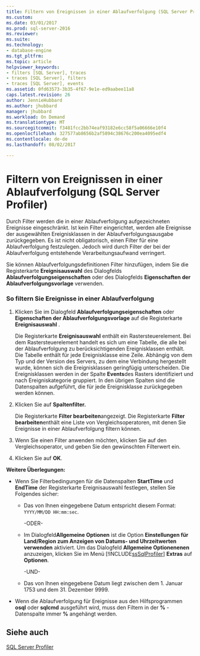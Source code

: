 ```yaml
---
title: Filtern von Ereignissen in einer Ablaufverfolgung (SQL Server Profiler) | Microsoft Docs
ms.custom: 
ms.date: 03/01/2017
ms.prod: sql-server-2016
ms.reviewer: 
ms.suite: 
ms.technology:
- database-engine
ms.tgt_pltfrm: 
ms.topic: article
helpviewer_keywords:
- filters [SQL Server], traces
- traces [SQL Server], filters
- traces [SQL Server], events
ms.assetid: 0fd63573-3b35-4f67-9e1e-ed9aabee11a8
caps.latest.revision: 26
author: JennieHubbard
ms.author: jhubbard
manager: jhubbard
ms.workload: On Demand
ms.translationtype: MT
ms.sourcegitcommit: f3481fcc2bb74eaf93182e6cc58f5a06666e10f4
ms.openlocfilehash: 327577ab8656b2af5894c38676c200ea4095edf4
ms.contentlocale: de-de
ms.lasthandoff: 08/02/2017

---
```

# <a name="filter-events-in-a-trace-sql-server-profiler"></a>Filtern von Ereignissen in einer Ablaufverfolgung (SQL Server Profiler)
  Durch Filter werden die in einer Ablaufverfolgung aufgezeichneten Ereignisse eingeschränkt. Ist kein Filter eingerichtet, werden alle Ereignisse der ausgewählten Ereignisklassen in der Ablaufverfolgungsausgabe zurückgegeben. Es ist nicht obligatorisch, einen Filter für eine Ablaufverfolgung festzulegen. Jedoch wird durch Filter der bei der Ablaufverfolgung entstehende Verarbeitungsaufwand verringert.  
  
 Sie können Ablaufverfolgungsdefinitionen Filter hinzufügen, indem Sie die Registerkarte **Ereignisauswahl** des Dialogfelds **Ablaufverfolgungseigenschaften** oder des Dialogfelds **Eigenschaften der Ablaufverfolgungsvorlage** verwenden.  
  
### <a name="to-filter-events-in-a-trace"></a>So filtern Sie Ereignisse in einer Ablaufverfolgung  
  
1.  Klicken Sie im Dialogfeld **Ablaufverfolgungseigenschaften** oder **Eigenschaften der Ablaufverfolgungsvorlage** auf die Registerkarte **Ereignisauswahl** .  
  
     Die Registerkarte **Ereignisauswahl** enthält ein Rastersteuerelement. Bei dem Rastersteuerelement handelt es sich um eine Tabelle, die alle bei der Ablaufverfolgung zu berücksichtigenden Ereignisklassen enthält. Die Tabelle enthält für jede Ereignisklasse eine Zeile. Abhängig von dem Typ und der Version des Servers, zu dem eine Verbindung hergestellt wurde, können sich die Ereignisklassen geringfügig unterscheiden. Die Ereignisklassen werden in der Spalte **Events**des Rasters identifiziert und nach Ereigniskategorie gruppiert. In den übrigen Spalten sind die Datenspalten aufgeführt, die für jede Ereignisklasse zurückgegeben werden können.  
  
2.  Klicken Sie auf **Spaltenfilter.**  
  
     Die Registerkarte **Filter bearbeiten**angezeigt. Die Registerkarte **Filter bearbeiten**enthält eine Liste von Vergleichsoperatoren, mit denen Sie Ereignisse in einer Ablaufverfolgung filtern können.  
  
3.  Wenn Sie einen Filter anwenden möchten, klicken Sie auf den Vergleichsoperator, und geben Sie den gewünschten Filterwert ein.  
  
4.  Klicken Sie auf **OK**.  
  
 **Weitere Überlegungen:**  
  
-   Wenn Sie Filterbedingungen für die Datenspalten **StartTime** und **EndTime** der Registerkarte Ereignisauswahl festlegen, stellen Sie Folgendes sicher:  
  
    -   Das von Ihnen eingegebene Datum entspricht diesem Format: `YYYY/MM/DD HH:mm:sec`.  
  
         -ODER-  
  
    -   Im Dialogfeld**Allgemeine Optionen** ist die Option **Einstellungen für Land/Region zum Anzeigen von Datums- und Uhrzeitwerten verwenden** aktiviert. Um das Dialogfeld **Allgemeine Optionenenen** anzuzeigen, klicken Sie im Menü [!INCLUDE[ssSqlProfiler](../../includes/sssqlprofiler-md.md)] **Extras** auf **Optionen**.  
  
         -UND-  
  
    -   Das von Ihnen eingegebene Datum liegt zwischen dem 1. Januar 1753 und dem 31. Dezember 9999.  
  
-   Wenn die Ablaufverfolgung für Ereignisse aus den Hilfsprogrammen **osql** oder **sqlcmd** ausgeführt wird, muss den Filtern in der **%** -Datenspalte immer **%** angehängt werden.  
  
## <a name="see-also"></a>Siehe auch  
 [SQL Server Profiler](../../tools/sql-server-profiler/sql-server-profiler.md)  
  
  

